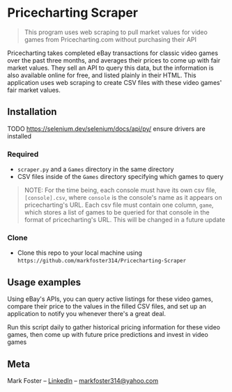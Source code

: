 # Pricecharting Scraper
> This program uses web scraping to pull market values for video games from Pricecharting.com without purchasing their API

Pricecharting takes completed eBay transactions for classic video games over the past three months, and averages their prices to come up with fair market values. They sell an API to query this data, but the information is also available online for free, and listed plainly in their HTML. This application uses web scraping to create CSV files with these video games' fair market values.

## Installation

TODO https://selenium.dev/selenium/docs/api/py/ ensure drivers are installed

### Required

- `scraper.py` and a `Games` directory in the same directory
- CSV files inside of the `Games` directory specifying which games to query
> NOTE: For the time being, each console must have its own csv file, `[console].csv`, where `console` is the console's name as it appears on pricecharting's URL. Each csv file must contain one column, `game`, which stores a list of games to be queried for that console in the format of pricecharting's URL. This will be changed in a future update

### Clone

- Clone this repo to your local machine using `https://github.com/markfoster314/Pricecharting-Scraper`

## Usage examples

Using eBay's APIs, you can query active listings for these video games, compare their price to the values in the filled CSV files, and set up an application to notify you whenever there's a great deal.

Run this script daily to gather historical pricing information for these video games, then come up with future price predictions and invest in video games

## Meta

Mark Foster – [LinkedIn](https://www.linkedin.com/in/markfoster314/) – markfoster314@yahoo.com


<!-- Markdown link & img dfn's -->
[npm-image]: https://img.shields.io/npm/v/datadog-metrics.svg?style=flat-square
[npm-url]: https://npmjs.org/package/datadog-metrics
[npm-downloads]: https://img.shields.io/npm/dm/datadog-metrics.svg?style=flat-square
[travis-image]: https://img.shields.io/travis/dbader/node-datadog-metrics/master.svg?style=flat-square
[travis-url]: https://travis-ci.org/dbader/node-datadog-metrics
[wiki]: https://github.com/yourname/yourproject/wiki
